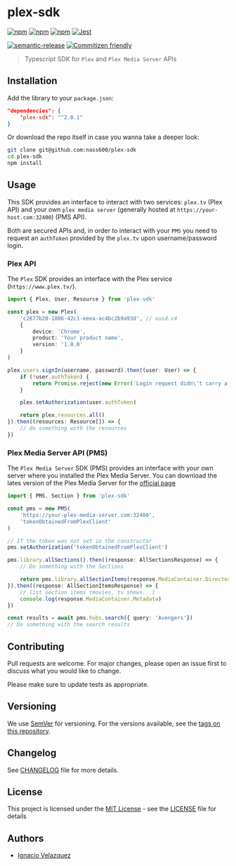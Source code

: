 # plex-sdk

[![npm](https://img.shields.io/npm/v/plex-sdk?color=red\&logo=npm\&style=for-the-badge)](https://www.npmjs.com/package/plex-sdk)
[![npm](https://img.shields.io/npm/dm/plex-sdk?color=blue\&logo=npm\&style=for-the-badge)](https://www.npmjs.com/package/plex-sdk)
[![npm](https://img.shields.io/bundlephobia/min/plex-sdk?logo=npm\&style=for-the-badge)](\(https://www.npmjs.com/package/plex-sdk\))
[![Jest](https://img.shields.io/github/actions/workflow/status/nass600/plex-sdk/test.yml?label=tests\&logo=jest\&style=for-the-badge)](https://github.com/nass600/plex-sdk/actions/workflows/test.yml)

[![semantic-release](https://img.shields.io/badge/%20%20%F0%9F%93%A6%F0%9F%9A%80-semantic--release-e10079.svg?style=for-the-badge)](https://github.com/semantic-release/semantic-relesase)
[![Commitizen friendly](https://img.shields.io/badge/commitizen-friendly-brightgreen.svg?style=for-the-badge\&logo=github)](http://commitizen.github.io/cz-cli/)

> Typescript SDK for `Plex` and `Plex Media Server` APIs

## Installation

Add the library to your `package.json`:

```json
"dependencies": {
    "plex-sdk": "^2.0.1"
}
```

Or download the repo itself in case you wanna take a deeper look:

```bash
git clone git@github.com:nass600/plex-sdk
cd plex-sdk
npm install
```

## Usage

This SDK provides an interface to interact with two services: `plex.tv` (Plex API) and your own `plex media server`
(generally hosted at `https://your-host.com:32400`) (PMS API).

Both are secured APIs and, in order to interact with your `PMS` you need to request an `authToken` provided by the
`plex.tv` upon username/password login.

### Plex API

The `Plex` SDK provides an interface with the Plex service (`https://www.plex.tv/`).

```typescript
import { Plex, User, Resource } from 'plex-sdk'

const plex = new Plex(
    'c2877b28-1806-42c1-eeea-ac4bc2b9a93d', // uuid.v4
    {
        device: 'Chrome',
        product: 'Your product name',
        version: '1.0.0'
    }
)

plex.users.signIn(username, password).then((user: User) => {
    if (!user.authToken) {
        return Promise.reject(new Error('Login request didn\'t carry a valid token'))
    }

    plex.setAuthorization(user.authToken)

    return plex.resources.all()
}).then((resources: Resource[]) => {
    // do something with the resources
})
```

### Plex Media Server API (PMS)

The `Plex Media Server` SDK (PMS) provides an interface with your own server where you installed the Plex Media Server.
You can download the lates version of the Plex Media Server for the [official page](https://www.plex.tv/media-server-downloads/)

```typescript
import { PMS, Section } from 'plex-sdk'

const pms = new PMS(
    'https://your-plex-media-server.com:32400',
    'tokenObtainedFromPlexClient'
)

// If the token was not set in the constructor
pms.setAuthorization('tokenObtainedFromPlexClient')

pms.library.allSections().then((response: AllSectionsResponse) => {
    // Do something with the Sections

    return pms.library.allSectionItems(response.MediaContainer.Directory[0].key)
}).then((response: AllSectionItemsResponse) => {
    // list section items (movies, tv shows...)
    console.log(response.MediaContainer.Metadata)
})

const results = await pms.hubs.search({ query: 'Avengers'})
// Do something with the search results
```

## Contributing

Pull requests are welcome. For major changes, please open an issue first to discuss what you would like to change.

Please make sure to update tests as appropriate.

## Versioning

We use [SemVer](http://semver.org/) for versioning. For the versions available, see the [tags on this repository](https://github.com/nass600/plex-sdk/tags).

## Changelog

See [CHANGELOG](CHANGELOG.md) file for more details.

## License

This project is licensed under the [MIT License](https://opensource.org/licenses/MIT) - see the [LICENSE](LICENSE.md) file for details

## Authors

*   [Ignacio Velazquez](https://ignaciovelazquez.es)
